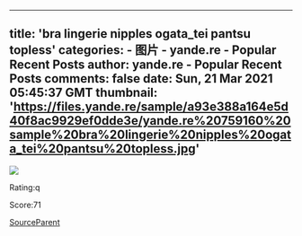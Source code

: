 
---
title: 'bra lingerie nipples ogata_tei pantsu topless'
categories: 
    - 图片
    - yande.re - Popular Recent Posts
author: yande.re - Popular Recent Posts
comments: false
date: Sun, 21 Mar 2021 05:45:37 GMT
thumbnail: 'https://files.yande.re/sample/a93e388a164e5d40f8ac9929ef0dde3e/yande.re%20759160%20sample%20bra%20lingerie%20nipples%20ogata_tei%20pantsu%20topless.jpg'
---

<div>   
<img src="https://files.yande.re/sample/a93e388a164e5d40f8ac9929ef0dde3e/yande.re%20759160%20sample%20bra%20lingerie%20nipples%20ogata_tei%20pantsu%20topless.jpg" referrerpolicy="no-referrer"><p>Rating:q</p> <p>Score:71</p><a href="https://fantia.jp/posts/654633">Source</a><a href="https://yande.re/post/show/759158">Parent</a>  
</div>
            